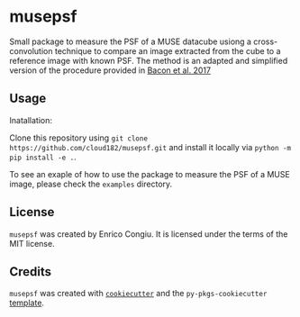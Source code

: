 # musepsf

Small package to measure the PSF of a MUSE datacube usiong a cross-convolution technique to
compare an image extracted from the cube to a reference image with known PSF. The method is
an adapted and simplified version of the procedure provided in [Bacon et al. 2017](https://ui.adsabs.harvard.edu/abs/2017A%26A...608A...1B/abstract)


## Usage

Inatallation:

Clone this repository using `git clone https://github.com/cloud182/musepsf.git` and install it
locally via `python -m pip install -e .`.

To see an exaple of how to use the package to measure the PSF of a MUSE image, please check the
`examples` directory.

## License

`musepsf` was created by Enrico Congiu. It is licensed under the terms of the MIT license.

## Credits

`musepsf` was created with [`cookiecutter`](https://cookiecutter.readthedocs.io/en/latest/) and the `py-pkgs-cookiecutter` [template](https://github.com/py-pkgs/py-pkgs-cookiecutter).
